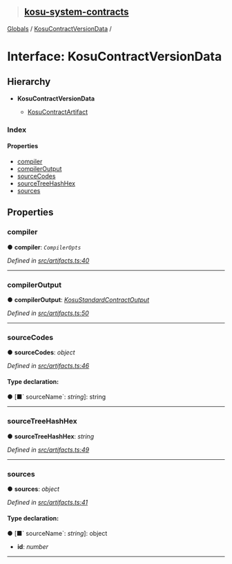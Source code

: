 > ## [kosu-system-contracts](../README.md)

[Globals](../globals.md) / [KosuContractVersionData](kosucontractversiondata.md) /

# Interface: KosuContractVersionData

## Hierarchy

* **KosuContractVersionData**

  * [KosuContractArtifact](kosucontractartifact.md)

### Index

#### Properties

* [compiler](kosucontractversiondata.md#compiler)
* [compilerOutput](kosucontractversiondata.md#compileroutput)
* [sourceCodes](kosucontractversiondata.md#sourcecodes)
* [sourceTreeHashHex](kosucontractversiondata.md#sourcetreehashhex)
* [sources](kosucontractversiondata.md#sources)

## Properties

###  compiler

● **compiler**: *`CompilerOpts`*

*Defined in [src/artifacts.ts:40](url)*

___

###  compilerOutput

● **compilerOutput**: *[KosuStandardContractOutput](kosustandardcontractoutput.md)*

*Defined in [src/artifacts.ts:50](url)*

___

###  sourceCodes

● **sourceCodes**: *object*

*Defined in [src/artifacts.ts:46](url)*

#### Type declaration:

● \[■&#x60; sourceName&#x60;: *string*\]: string

___

###  sourceTreeHashHex

● **sourceTreeHashHex**: *string*

*Defined in [src/artifacts.ts:49](url)*

___

###  sources

● **sources**: *object*

*Defined in [src/artifacts.ts:41](url)*

#### Type declaration:

● \[■&#x60; sourceName&#x60;: *string*\]: object

* **id**: *number*

___